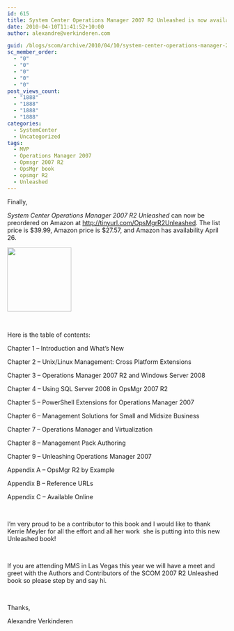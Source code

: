 ```yaml
---
id: 615
title: System Center Operations Manager 2007 R2 Unleashed is now available for preorder!!
date: 2010-04-10T11:41:52+10:00
author: alexandre@verkinderen.com

guid: /blogs/scom/archive/2010/04/10/system-center-operations-manager-2007-r2-unleashed-is-now-available-for-preorder.aspx
sc_member_order:
  - "0"
  - "0"
  - "0"
  - "0"
  - "0"
post_views_count:
  - "1888"
  - "1888"
  - "1888"
  - "1888"
categories:
  - SystemCenter
  - Uncategorized
tags:
  - MVP
  - Operations Manager 2007
  - Opmsgr 2007 R2
  - OpsMgr book
  - opsmgr R2
  - Unleashed
---
```

Finally,

_System Center Operations Manager 2007 R2 Unleashed_ can now be preordered on Amazon at <http://tinyurl.com/OpsMgrR2Unleashed>. The list price is $39.99, Amazon price is $27.57, and Amazon has availability April 26.

<img src="http://ecx.images-amazon.com/images/I/51CACDs8YRL._SS500_.jpg" width="147" height="147" /> 

&#160;

Here is the table of contents:

Chapter 1 &#8211; Introduction and What&#8217;s New

Chapter 2 &#8211; Unix/Linux Management: Cross Platform Extensions

Chapter 3 &#8211; Operations Manager 2007 R2 and Windows Server 2008

Chapter 4 &#8211; Using SQL Server 2008 in OpsMgr 2007 R2

Chapter 5 &#8211; PowerShell Extensions for Operations Manager 2007

Chapter 6 &#8211; Management Solutions for Small and Midsize Business

Chapter 7 &#8211; Operations Manager and Virtualization

Chapter 8 &#8211; Management Pack Authoring

Chapter 9 &#8211; Unleashing Operations Manager 2007

Appendix A &#8211; OpsMgr R2 by Example

Appendix B &#8211; Reference URLs

Appendix C &#8211; Available Online

&#160;

I’m very proud to be a contributor to this book and I would like to thank Kerrie Meyler for all the effort and all her work&#160; she is putting into this new Unleashed book!

&#160;

If you are attending MMS in Las Vegas this year we will have a meet and greet with the Authors and Contributors of the SCOM 2007 R2 Unleashed book so please step by and say hi.

&#160;

Thanks,

Alexandre Verkinderen
